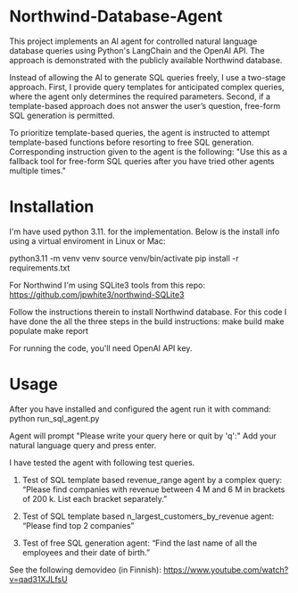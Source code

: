 # Northwind-Database-Agent

This project implements an AI agent for controlled natural language database queries using Python's LangChain and the OpenAI API. The approach is demonstrated with the publicly available Northwind database.

Instead of allowing the AI to generate SQL queries freely, I use a two-stage approach. First, I provide query templates for anticipated complex queries, where the agent only determines the required parameters. Second, if a template-based approach does not answer the user’s question, free-form SQL generation is permitted.

To prioritize template-based queries, the agent is instructed to attempt template-based functions before resorting to free SQL generation. Corresponding instruction given to the agent is the following: "Use this as a fallback tool for free-form SQL queries after you have tried other agents multiple times."


# Installation

I'm have used python 3.11. for the implementation. Below is the install info using a virtual enviroment in Linux or Mac:

python3.11 -m venv venv
source venv/bin/activate
pip install -r requirements.txt

For Northwind I'm using SQLite3 tools from this repo:
https://github.com/jpwhite3/northwind-SQLite3

Follow the instructions therein to install Northwind database. For this code I have done the all the three steps in the build instructions:
make build 
make populate
make report

For running the	code, you'll need OpenAI API key.

# Usage

After you have installed and configured the agent run it with command:
python run_sql_agent.py

Agent will prompt "Please write your query here or quit by 'q':"
Add your natural language query and press enter. 

I have tested the agent with following test queries.

1) Test of SQL template based revenue_range agent by a complex query:
“Please find companies with revenue between 4 M and 6 M in brackets of 200 k. List each bracket separately.”

2) Test of SQL template based n_largest_customers_by_revenue agent:
“Please find top 2 companies”

3) Test of free SQL generation agent:
“Find the last name of all the employees and their date of birth.”

See the following demovideo (in Finnish): https://www.youtube.com/watch?v=qad31XJLfsU
